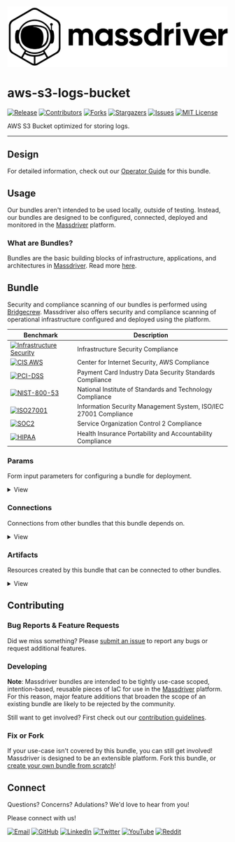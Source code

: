 [![Massdriver][logo]][website]

# aws-s3-logs-bucket

[![Release][release_shield]][release_url]
[![Contributors][contributors_shield]][contributors_url]
[![Forks][forks_shield]][forks_url]
[![Stargazers][stars_shield]][stars_url]
[![Issues][issues_shield]][issues_url]
[![MIT License][license_shield]][license_url]


AWS S3 Bucket optimized for storing logs.


---

## Design

For detailed information, check out our [Operator Guide](operator.mdx) for this bundle.

## Usage

Our bundles aren't intended to be used locally, outside of testing. Instead, our bundles are designed to be configured, connected, deployed and monitored in the [Massdriver][website] platform.

### What are Bundles?

Bundles are the basic building blocks of infrastructure, applications, and architectures in [Massdriver][website]. Read more [here](https://docs.massdriver.cloud/concepts/bundles).

## Bundle


<!-- COMPLIANCE:START -->

Security and compliance scanning of our bundles is performed using [Bridgecrew](https://www.bridgecrew.cloud/). Massdriver also offers security and compliance scanning of operational infrastructure configured and deployed using the platform.

| Benchmark | Description |
|--------|---------------|
| [![Infrastructure Security](https://www.bridgecrew.cloud/badges/github/massdriver-cloud/aws-s3-logs-bucket/general)](https://www.bridgecrew.cloud/link/badge?vcs=github&fullRepo=massdriver-cloud%2Faws-s3-logs-bucket&benchmark=INFRASTRUCTURE+SECURITY) | Infrastructure Security Compliance |
| [![CIS AWS](https://www.bridgecrew.cloud/badges/github/massdriver-cloud/aws-s3-logs-bucket/cis_aws)](https://www.bridgecrew.cloud/link/badge?vcs=github&fullRepo=massdriver-cloud%2Faws-s3-logs-bucket&benchmark=CIS+AWS+V1.2) | Center for Internet Security, AWS Compliance |
| [![PCI-DSS](https://www.bridgecrew.cloud/badges/github/massdriver-cloud/aws-s3-logs-bucket/pci)](https://www.bridgecrew.cloud/link/badge?vcs=github&fullRepo=massdriver-cloud%2Faws-s3-logs-bucket&benchmark=PCI-DSS+V3.2) | Payment Card Industry Data Security Standards Compliance |
| [![NIST-800-53](https://www.bridgecrew.cloud/badges/github/massdriver-cloud/aws-s3-logs-bucket/nist)](https://www.bridgecrew.cloud/link/badge?vcs=github&fullRepo=massdriver-cloud%2Faws-s3-logs-bucket&benchmark=NIST-800-53) | National Institute of Standards and Technology Compliance |
| [![ISO27001](https://www.bridgecrew.cloud/badges/github/massdriver-cloud/aws-s3-logs-bucket/iso)](https://www.bridgecrew.cloud/link/badge?vcs=github&fullRepo=massdriver-cloud%2Faws-s3-logs-bucket&benchmark=ISO27001) | Information Security Management System, ISO/IEC 27001 Compliance |
| [![SOC2](https://www.bridgecrew.cloud/badges/github/massdriver-cloud/aws-s3-logs-bucket/soc2)](https://www.bridgecrew.cloud/link/badge?vcs=github&fullRepo=massdriver-cloud%2Faws-s3-logs-bucket&benchmark=SOC2)| Service Organization Control 2 Compliance |
| [![HIPAA](https://www.bridgecrew.cloud/badges/github/massdriver-cloud/aws-s3-logs-bucket/hipaa)](https://www.bridgecrew.cloud/link/badge?vcs=github&fullRepo=massdriver-cloud%2Faws-s3-logs-bucket&benchmark=HIPAA) | Health Insurance Portability and Accountability Compliance |

<!-- COMPLIANCE:END -->

### Params

Form input parameters for configuring a bundle for deployment.

<details>
<summary>View</summary>

<!-- PARAMS:START -->
## Properties

- **`bucket`** *(object)*
  - **`region`** *(string)*: AWS Region to provision in.

    Examples:
    ```json
    "us-west-2"
    ```

- **`lifecycle_settings`** *(object)*
  - **`expire`** *(boolean)*: Enable the expiration (deletion) of objects after the specified time. Default: `False`.
  - **`transition_rules`** *(array)*: Specify the rules to transition objects to cheaper storage classes over time. [Refer to the documentation for transition constraints](https://docs.aws.amazon.com/AmazonS3/latest/userguide/lifecycle-transition-general-considerations.html). Default: `[]`.
    - **Items** *(object)*
      - **`days`** *(integer)*: Number of days after creation when objects are transitioned to the specified storage class. Minimum: `0`.
      - **`storage_class`** *(string)*: S3 storage class to transition to. Refer to the [AWS S3 storage class documentation](https://aws.amazon.com/s3/storage-classes/) for details on each storage class.
        - **One of**
          - Intelligent-Tiering
          - Standard-Infrequent Access
          - One Zone-Infrequent Access
          - Glacier Instant Retrieval
          - Glacier Flexible Retrieval
          - Glacier Deep Archive
- **`monitoring`** *(object)*
  - **`access_logging`** *(boolean)*: Enabling this will create an additional bucket for storing [access logs](https://docs.aws.amazon.com/AmazonS3/latest/userguide/ServerLogs.html). Default: `False`.
## Examples

  ```json
  {
      "__name": "Development",
      "lifecycle_settings": {
          "expiration_days": 30,
          "expire": true,
          "transition_rules": []
      },
      "monitoring": {
          "access_logging": false
      }
  }
  ```

  ```json
  {
      "__name": "Production",
      "lifecycle_settings": {
          "expiration_days": 365,
          "expire": true,
          "transition_rules": [
              {
                  "days": 30,
                  "storage_class": "INTELLIGENT_TIERING"
              }
          ]
      },
      "monitoring": {
          "access_logging": true
      }
  }
  ```

<!-- PARAMS:END -->

</details>

### Connections

Connections from other bundles that this bundle depends on.

<details>
<summary>View</summary>

<!-- CONNECTIONS:START -->
## Properties

- **`aws_authentication`** *(object)*: . Cannot contain additional properties.
  - **`data`** *(object)*
    - **`arn`** *(string)*: Amazon Resource Name.

      Examples:
      ```json
      "arn:aws:rds::ACCOUNT_NUMBER:db/prod"
      ```

      ```json
      "arn:aws:ec2::ACCOUNT_NUMBER:vpc/vpc-foo"
      ```

    - **`external_id`** *(string)*: An external ID is a piece of data that can be passed to the AssumeRole API of the Security Token Service (STS). You can then use the external ID in the condition element in a role's trust policy, allowing the role to be assumed only when a certain value is present in the external ID.
  - **`specs`** *(object)*
    - **`aws`** *(object)*: .
      - **`region`** *(string)*: AWS Region to provision in.

        Examples:
        ```json
        "us-west-2"
        ```

<!-- CONNECTIONS:END -->

</details>

### Artifacts

Resources created by this bundle that can be connected to other bundles.

<details>
<summary>View</summary>

<!-- ARTIFACTS:START -->
## Properties

- **`bucket`** *(object)*: Cannot contain additional properties.
  - **`data`** *(object)*
    - **`infrastructure`** *(object)*
      - **`arn`** *(string)*: Amazon Resource Name.

        Examples:
        ```json
        "arn:aws:rds::ACCOUNT_NUMBER:db/prod"
        ```

        ```json
        "arn:aws:ec2::ACCOUNT_NUMBER:vpc/vpc-foo"
        ```

    - **`security`** *(object)*: Informs downstream services of network and/or IAM policies. Cannot contain additional properties.
      - **`iam`** *(object)*: IAM Policies. Cannot contain additional properties.
        - **`^[a-z]+[a-z_]*[a-z]+$`** *(object)*
          - **`policy_arn`** *(string)*: AWS IAM policy ARN.

            Examples:
            ```json
            "arn:aws:rds::ACCOUNT_NUMBER:db/prod"
            ```

            ```json
            "arn:aws:ec2::ACCOUNT_NUMBER:vpc/vpc-foo"
            ```

      - **`identity`** *(object)*: For instances where IAM policies must be attached to a role attached to an AWS resource, for instance AWS Eventbridge to Firehose, this attribute should be used to allow the downstream to attach it's policies (Firehose) directly to the IAM role created by the upstream (Eventbridge). It is important to remember that connections in massdriver are one way, this scheme perserves the dependency relationship while allowing bundles to control the lifecycles of resources under it's management. Cannot contain additional properties.
        - **`role_arn`** *(string)*: ARN for this resources IAM Role.

          Examples:
          ```json
          "arn:aws:rds::ACCOUNT_NUMBER:db/prod"
          ```

          ```json
          "arn:aws:ec2::ACCOUNT_NUMBER:vpc/vpc-foo"
          ```

      - **`network`** *(object)*: AWS security group rules to inform downstream services of ports to open for communication. Cannot contain additional properties.
        - **`^[a-z-]+$`** *(object)*
          - **`arn`** *(string)*: Amazon Resource Name.

            Examples:
            ```json
            "arn:aws:rds::ACCOUNT_NUMBER:db/prod"
            ```

            ```json
            "arn:aws:ec2::ACCOUNT_NUMBER:vpc/vpc-foo"
            ```

          - **`port`** *(integer)*: Port number. Minimum: `0`. Maximum: `65535`.
          - **`protocol`** *(string)*: Must be one of: `['tcp', 'udp']`.
  - **`specs`** *(object)*
    - **`aws`** *(object)*: .
      - **`region`** *(string)*: AWS Region to provision in.

        Examples:
        ```json
        "us-west-2"
        ```

<!-- ARTIFACTS:END -->

</details>

## Contributing

<!-- CONTRIBUTING:START -->

### Bug Reports & Feature Requests

Did we miss something? Please [submit an issue](https://github.com/massdriver-cloud/aws-s3-logs-bucket/issues) to report any bugs or request additional features.

### Developing

**Note**: Massdriver bundles are intended to be tightly use-case scoped, intention-based, reusable pieces of IaC for use in the [Massdriver][website] platform. For this reason, major feature additions that broaden the scope of an existing bundle are likely to be rejected by the community.

Still want to get involved? First check out our [contribution guidelines](https://docs.massdriver.cloud/bundles/contributing).

### Fix or Fork

If your use-case isn't covered by this bundle, you can still get involved! Massdriver is designed to be an extensible platform. Fork this bundle, or [create your own bundle from scratch](https://docs.massdriver.cloud/bundles/development)!

<!-- CONTRIBUTING:END -->

## Connect

<!-- CONNECT:START -->

Questions? Concerns? Adulations? We'd love to hear from you!

Please connect with us!

[![Email][email_shield]][email_url]
[![GitHub][github_shield]][github_url]
[![LinkedIn][linkedin_shield]][linkedin_url]
[![Twitter][twitter_shield]][twitter_url]
[![YouTube][youtube_shield]][youtube_url]
[![Reddit][reddit_shield]][reddit_url]

<!-- markdownlint-disable -->

[logo]: https://raw.githubusercontent.com/massdriver-cloud/docs/main/static/img/logo-with-logotype-horizontal-400x110.svg
[docs]: https://docs.massdriver.cloud/?utm_source=github&utm_medium=readme&utm_campaign=aws-s3-logs-bucket&utm_content=docs
[website]: https://www.massdriver.cloud/?utm_source=github&utm_medium=readme&utm_campaign=aws-s3-logs-bucket&utm_content=website
[github]: https://github.com/massdriver-cloud?utm_source=github&utm_medium=readme&utm_campaign=aws-s3-logs-bucket&utm_content=github
[slack]: https://massdriverworkspace.slack.com/?utm_source=github&utm_medium=readme&utm_campaign=aws-s3-logs-bucket&utm_content=slack
[linkedin]: https://www.linkedin.com/company/massdriver/?utm_source=github&utm_medium=readme&utm_campaign=aws-s3-logs-bucket&utm_content=linkedin



[contributors_shield]: https://img.shields.io/github/contributors/massdriver-cloud/aws-s3-logs-bucket.svg?style=for-the-badge
[contributors_url]: https://github.com/massdriver-cloud/aws-s3-logs-bucket/graphs/contributors
[forks_shield]: https://img.shields.io/github/forks/massdriver-cloud/aws-s3-logs-bucket.svg?style=for-the-badge
[forks_url]: https://github.com/massdriver-cloud/aws-s3-logs-bucket/network/members
[stars_shield]: https://img.shields.io/github/stars/massdriver-cloud/aws-s3-logs-bucket.svg?style=for-the-badge
[stars_url]: https://github.com/massdriver-cloud/aws-s3-logs-bucket/stargazers
[issues_shield]: https://img.shields.io/github/issues/massdriver-cloud/aws-s3-logs-bucket.svg?style=for-the-badge
[issues_url]: https://github.com/massdriver-cloud/aws-s3-logs-bucket/issues
[release_url]: https://github.com/massdriver-cloud/aws-s3-logs-bucket/releases/latest
[release_shield]: https://img.shields.io/github/release/massdriver-cloud/aws-s3-logs-bucket.svg?style=for-the-badge
[license_shield]: https://img.shields.io/github/license/massdriver-cloud/aws-s3-logs-bucket.svg?style=for-the-badge
[license_url]: https://github.com/massdriver-cloud/aws-s3-logs-bucket/blob/main/LICENSE


[email_url]: mailto:support@massdriver.cloud
[email_shield]: https://img.shields.io/badge/email-Massdriver-black.svg?style=for-the-badge&logo=mail.ru&color=000000
[github_url]: mailto:support@massdriver.cloud
[github_shield]: https://img.shields.io/badge/follow-Github-black.svg?style=for-the-badge&logo=github&color=181717
[linkedin_url]: https://linkedin.com/in/massdriver-cloud
[linkedin_shield]: https://img.shields.io/badge/follow-LinkedIn-black.svg?style=for-the-badge&logo=linkedin&color=0A66C2
[twitter_url]: https://twitter.com/massdriver?utm_source=github&utm_medium=readme&utm_campaign=aws-s3-logs-bucket&utm_content=twitter
[twitter_shield]: https://img.shields.io/badge/follow-Twitter-black.svg?style=for-the-badge&logo=twitter&color=1DA1F2
[discourse_url]: https://community.massdriver.cloud?utm_source=github&utm_medium=readme&utm_campaign=aws-s3-logs-bucket&utm_content=discourse
[discourse_shield]: https://img.shields.io/badge/join-Discourse-black.svg?style=for-the-badge&logo=discourse&color=000000
[youtube_url]: https://www.youtube.com/channel/UCfj8P7MJcdlem2DJpvymtaQ
[youtube_shield]: https://img.shields.io/badge/subscribe-Youtube-black.svg?style=for-the-badge&logo=youtube&color=FF0000
[reddit_url]: https://www.reddit.com/r/massdriver
[reddit_shield]: https://img.shields.io/badge/subscribe-Reddit-black.svg?style=for-the-badge&logo=reddit&color=FF4500

<!-- markdownlint-restore -->

<!-- CONNECT:END -->
